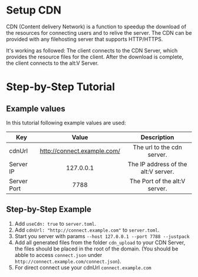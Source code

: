# Setup CDN

CDN (Content delivery Network) is a function to speedup the download of the resources for connecting users and to relive the server. The CDN can be provided with any filehosting server that supports HTTP/HTTPS.

It's working as followed: The client connects to the CDN Server, which provides the resource files for the client. After the download is complete, the client connects to the alt:V Server.

# Step-by-Step Tutorial

## Example values

In this tutorial following example values are used:

| Key   |             Value             |             Description             |
| ------ | :-------------------------------: | :-------------------------------: |
|   cdnUrl      |   http://connect.example.com/ |   The url to the cdn server.          |
|   Server IP   |   127.0.0.1                   |   The IP address of the alt:V server. |
|   Server Port |   7788                        |   The Port of the alt:V server.       |

## Step-by-Step Example

1. Add `useCdn: true` to `server.toml`.
2. Add `cdnUrl: "http://connect.example.com"` to `server.toml`.
3. Start you server with params `--host 127.0.0.1 --port 7788 --justpack`
4. Add all generated files from the folder `cdn_upload` to your CDN Server, the files should be placed in the root of the domain. (You should be abble to access `connect.json` under `http://connect.example.com/connect.json`).
5. For direct connect use your cdnUrl `connect.example.com`
